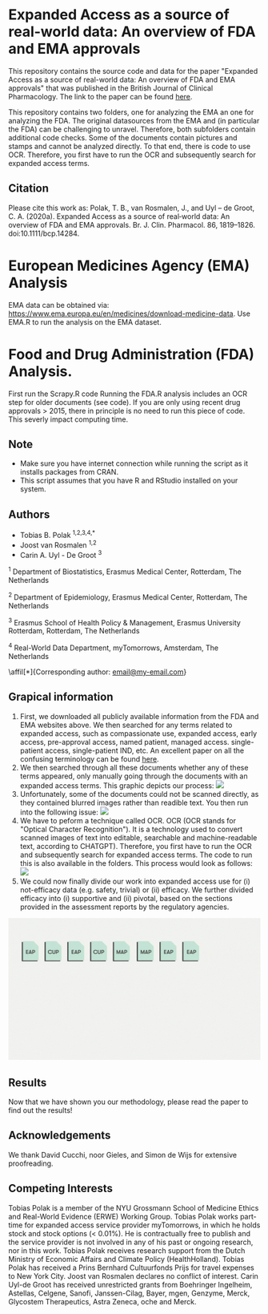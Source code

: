 # Expanded Access as a source of real-world data: An overview of FDA and EMA approvals
This repository contains the source code and data for the paper "Expanded Access as a source of real-world data: An overview of FDA and EMA approvals" that was published in the British Journal of Clinical Pharmacology. The link to the paper can be found [here](https://www.ncbi.nlm.nih.gov/pmc/articles/PMC7444779/). 

This repository contains two folders, one for analyzing the EMA an one for analyzing the FDA. The original datasources from the EMA and (in particular the FDA) can be challenging to unravel. Therefore, both subfolders contain additional code checks. Some of the documents contain pictures and stamps and cannot be analyzed directly. To that end, there is code to use OCR. Therefore, you first have to run the OCR and subsequently search for expanded access terms. 

## Citation
Please cite this work as: Polak, T. B., van Rosmalen, J., and Uyl – de Groot, C. A. (2020a). Expanded Access as a source of real‐world data: An overview of FDA and EMA approvals. Br. J. Clin. Pharmacol. 86, 1819–1826. doi:10.1111/bcp.14284.

# European Medicines Agency (EMA) Analysis
EMA data can be obtained via: https://www.ema.europa.eu/en/medicines/download-medicine-data.
Use EMA.R to run the analysis on the EMA dataset.

# Food and Drug Administration (FDA) Analysis.
First run the Scrapy.R code 
Running the FDA.R analysis includes an OCR step for older documents (see code). If you are only using recent drug approvals > 2015, there in principle is no need to run this piece of code. This severly impact computing time.   

## Note
- Make sure you have internet connection while running the script as it installs packages from CRAN.
- This script assumes that you have R and RStudio installed on your system.

## Authors
- Tobias B. Polak <sup>1,2,3,4,*</sup>
- Joost van Rosmalen <sup>1,2</sup>
- Carin A. Uyl - De Groot <sup>3</sup>

<sup>1</sup> Department of Biostatistics, Erasmus Medical Center, Rotterdam, The Netherlands

<sup>2</sup> Department of Epidemiology, Erasmus Medical Center, Rotterdam, The Netherlands

<sup>3</sup> Erasmus School of Health Policy & Management, Erasmus University Rotterdam, Rotterdam, The Netherlands

<sup>4</sup> Real-World Data Department, myTomorrows, Amsterdam, The Netherlands

\affil[*]{Corresponding author: email@my-email.com}

## Grapical information
1. First, we downloaded all publicly available information from the FDA and EMA websites above. We then searched for any terms related to expanded access, such as compassionate use, expanded access, early access, pre-approval access, named patient, managed access. single-patient access, single-patient IND, etc. An excellent paper on all the confusing terminology can be found [here](https://journals.sagepub.com/doi/10.1177/2168479017696267?icid=int.sj-abstract.similar-articles.5).
2. We then searched through all these documents whether any of these terms appeared, only manually going through the documents with an expanded access terms. This graphic depicts our process:
![](https://github.com/TobiasPolak/BJCP2020/blob/master/GIF1_Compressed%20(1).gif)
3. Unfortunately, some of the documents could not be scanned directly, as they contained blurred images rather than readible text. You then run into the following issue:
![](https://github.com/TobiasPolak/BJCP2020/blob/master/GIF4_Short_Compressed%20(1).gif)
4. We have to peform a technique called OCR. OCR (OCR stands for "Optical Character Recognition"). It is a technology used to convert scanned images of text into editable, searchable and machine-readable text, according to CHATGPT). Therefore, you first have to run the OCR and subsequently search for expanded access terms. The code to run this is also available in the folders. This process would look as follows:
![](https://github.com/TobiasPolak/BJCP2020/blob/master/GIF5.1_Compressed%20(1).gif)
5. We could now finally divide our work into expanded access use for (i) not-efficacy data (e.g. safety, trivial) or (ii) efficacy. We further divided efficacy into (i) supportive and (ii) pivotal, based on the sections provided in the assessment reports by the regulatory agencies. 

![](https://github.com/TobiasPolak/BJCP2020/blob/master/BucketGIF_1%20(1)%20(1).gif)

## Results
Now that we have shown you our methodology, please read the paper to find out the results!

## Acknowledgements
We thank David Cucchi, noor Gieles, and Simon de Wijs for extensive proofreading. 

## Competing Interests
Tobias Polak is a member of the NYU Grossmann School of Medicine Ethics and Real-World Evidence (ERWE) Working Group. Tobias Polak works part-time for expanded access service provider myTomorrows, in which he holds stock and stock options (< 0.01%). He is contractually free to publish and the service provider is not involved in any of his past or ongoing research, nor in this work. Tobias Polak receives research support from the Dutch Ministry of Economic Affairs and Climate Policy (HealthHolland). Tobias Polak has received a Prins Bernhard Cultuurfonds Prijs for travel expenses to New York City. Joost van Rosmalen declares no conflict
of interest. Carin Uyl-de Groot has received unrestricted grants from Boehringer Ingelheim, Astellas, Celgene, Sanofi, Janssen-Cilag, Bayer, mgen, Genzyme, Merck, Glycostem Therapeutics, Astra Zeneca, oche and Merck.


